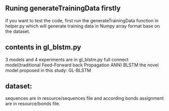 

## Runing generateTrainingData firstly


if you want to test the code, first run the generateTrainingData function in helper.py which will generate training data in Numpy 
array format base on the dataset. 


## contents in gl_blstm.py
  3 models and 4 experiments are in gl_blstm.py
  full connect model(traditional Feed-Forward back Propagation ANN)
  BLSTM
  the novel model proposed in this study: GL-BLSTM
  

## dataset:
sequences are in resource/sequences file and according bonds assignment are in resource/bonds file.




